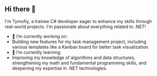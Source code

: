 ## Hi there 👋
I'm Tymofiy, a trainee C# developer eager to enhance my skills through real-world projects. I'm passionate about everything related to .NET!

- 🔭 I’m currently working on:
- Building new features for my task management project, including various templates like a Kanban board for better task visualization.
- 🌱 I’m currently learning:
- Improving my knowledge of algorithms and data structures, strengthening my math and fundamental programming skills, and deepening my expertise in .NET technologies.
  
